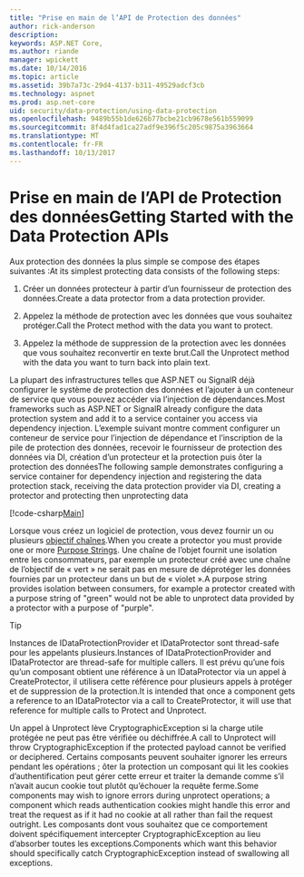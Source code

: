 ```yaml
---
title: "Prise en main de l’API de Protection des données"
author: rick-anderson
description: 
keywords: ASP.NET Core,
ms.author: riande
manager: wpickett
ms.date: 10/14/2016
ms.topic: article
ms.assetid: 39b7a73c-29d4-4137-b311-49529adcf3cb
ms.technology: aspnet
ms.prod: asp.net-core
uid: security/data-protection/using-data-protection
ms.openlocfilehash: 9489b55b1de626b77bcbe21cb9678e561b559099
ms.sourcegitcommit: 8f4d4fad1ca27adf9e396f5c205c9875a3963664
ms.translationtype: MT
ms.contentlocale: fr-FR
ms.lasthandoff: 10/13/2017
---
```

# <a name="getting-started-with-the-data-protection-apis"></a><span data-ttu-id="40229-103">Prise en main de l’API de Protection des données</span><span class="sxs-lookup"><span data-stu-id="40229-103">Getting Started with the Data Protection APIs</span></span>

<a name="security-data-protection-getting-started"></a>

<span data-ttu-id="40229-104">Aux protection des données la plus simple se compose des étapes suivantes :</span><span class="sxs-lookup"><span data-stu-id="40229-104">At its simplest protecting data consists of the following steps:</span></span>

1. <span data-ttu-id="40229-105">Créer un données protecteur à partir d’un fournisseur de protection des données.</span><span class="sxs-lookup"><span data-stu-id="40229-105">Create a data protector from a data protection provider.</span></span>

2. <span data-ttu-id="40229-106">Appelez la méthode de protection avec les données que vous souhaitez protéger.</span><span class="sxs-lookup"><span data-stu-id="40229-106">Call the Protect method with the data you want to protect.</span></span>

3. <span data-ttu-id="40229-107">Appelez la méthode de suppression de la protection avec les données que vous souhaitez reconvertir en texte brut.</span><span class="sxs-lookup"><span data-stu-id="40229-107">Call the Unprotect method with the data you want to turn back into plain text.</span></span>

<span data-ttu-id="40229-108">La plupart des infrastructures telles que ASP.NET ou SignalR déjà configurer le système de protection des données et l’ajouter à un conteneur de service que vous pouvez accéder via l’injection de dépendances.</span><span class="sxs-lookup"><span data-stu-id="40229-108">Most frameworks such as ASP.NET or SignalR already configure the data protection system and add it to a service container you access via dependency injection.</span></span> <span data-ttu-id="40229-109">L’exemple suivant montre comment configurer un conteneur de service pour l’injection de dépendance et l’inscription de la pile de protection des données, recevoir le fournisseur de protection des données via DI, création d’un protecteur et la protection puis ôter la protection des données</span><span class="sxs-lookup"><span data-stu-id="40229-109">The following sample demonstrates configuring a service container for dependency injection and registering the data protection stack, receiving the data protection provider via DI, creating a protector and protecting then unprotecting data</span></span>

[!code-csharp[Main](../../security/data-protection/using-data-protection/samples/protectunprotect.cs?highlight=26,34,35,36,37,38,39,40)]

<span data-ttu-id="40229-110">Lorsque vous créez un logiciel de protection, vous devez fournir un ou plusieurs [objectif chaînes](consumer-apis/purpose-strings.md).</span><span class="sxs-lookup"><span data-stu-id="40229-110">When you create a protector you must provide one or more [Purpose Strings](consumer-apis/purpose-strings.md).</span></span> <span data-ttu-id="40229-111">Une chaîne de l’objet fournit une isolation entre les consommateurs, par exemple un protecteur créé avec une chaîne de l’objectif de « vert » ne serait pas en mesure de déprotéger les données fournies par un protecteur dans un but de « violet ».</span><span class="sxs-lookup"><span data-stu-id="40229-111">A purpose string provides isolation between consumers, for example a protector created with a purpose string of "green" would not be able to unprotect data provided by a protector with a purpose of "purple".</span></span>

>[!TIP]
> <span data-ttu-id="40229-112">Instances de IDataProtectionProvider et IDataProtector sont thread-safe pour les appelants plusieurs.</span><span class="sxs-lookup"><span data-stu-id="40229-112">Instances of IDataProtectionProvider and IDataProtector are thread-safe for multiple callers.</span></span> <span data-ttu-id="40229-113">Il est prévu qu’une fois qu’un composant obtient une référence à un IDataProtector via un appel à CreateProtector, il utilisera cette référence pour plusieurs appels à protéger et de suppression de la protection.</span><span class="sxs-lookup"><span data-stu-id="40229-113">It is intended that once a component gets a reference to an IDataProtector via a call to CreateProtector, it will use that reference for multiple calls to Protect and Unprotect.</span></span>
>
><span data-ttu-id="40229-114">Un appel à Unprotect lève CryptographicException si la charge utile protégée ne peut pas être vérifiée ou déchiffrée.</span><span class="sxs-lookup"><span data-stu-id="40229-114">A call to Unprotect will throw CryptographicException if the protected payload cannot be verified or deciphered.</span></span> <span data-ttu-id="40229-115">Certains composants peuvent souhaiter ignorer les erreurs pendant les opérations ; ôter la protection un composant qui lit les cookies d’authentification peut gérer cette erreur et traiter la demande comme s’il n’avait aucun cookie tout plutôt qu’échouer la requête ferme.</span><span class="sxs-lookup"><span data-stu-id="40229-115">Some components may wish to ignore errors during unprotect operations; a component which reads authentication cookies might handle this error and treat the request as if it had no cookie at all rather than fail the request outright.</span></span> <span data-ttu-id="40229-116">Les composants dont vous souhaitez que ce comportement doivent spécifiquement intercepter CryptographicException au lieu d’absorber toutes les exceptions.</span><span class="sxs-lookup"><span data-stu-id="40229-116">Components which want this behavior should specifically catch CryptographicException instead of swallowing all exceptions.</span></span>
